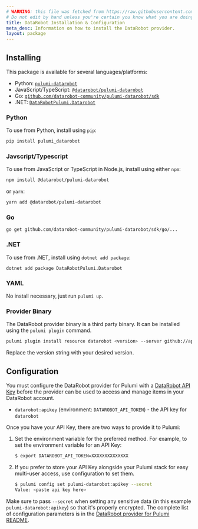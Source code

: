 ```yaml
---
# WARNING: this file was fetched from https://raw.githubusercontent.com/datarobot-community/pulumi-datarobot/v0.5.2/docs/installation-configuration.md
# Do not edit by hand unless you're certain you know what you are doing!
title: DataRobot Installation & Configuration
meta_desc: Information on how to install the DataRobot provider.
layout: package
---
```


## Installing

This package is available for several languages/platforms:

- Python: [`pulumi-datarobot`](https://pypi.org/project/pulumi-datarobot/)
- JavaScript/TypeScript: [`@datarobot/pulumi-datarobot`](https://www.npmjs.com/package/@datarobot/pulumi-datarobot)
- Go: [`github.com/datarobot-community/pulumi-datarobot/sdk`](https://pkg.go.dev/github.com/datarobot-community/pulumi-datarobot/sdk)
- .NET: [`DataRobotPulumi.Datarobot`](https://www.nuget.org/packages/DataRobotPulumi.Datarobot)

### Python

To use from Python, install using `pip`:

```bash
pip install pulumi_datarobot
```

### Javscript/Typescript

To use from JavaScript or TypeScript in Node.js, install using either `npm`:

```bash
npm install @datarobot/pulumi-datarobot
```

or `yarn`:

```bash
yarn add @datarobot/pulumi-datarobot
```

### Go

```
go get github.com/datarobot-community/pulumi-datarobot/sdk/go/...
```

### .NET

To use from .NET, install using `dotnet add package`:

```
dotnet add package DataRobotPulumi.Datarobot
```

### YAML

No install necessary, just run `pulumi up`.

### Provider Binary

The DataRobot provider binary is a third party binary. It can be installed using the `pulumi plugin` command.

```sh
pulumi plugin install resource datarobot <version> --server github://api.github.com/datarobot-community/pulumi-datarobot
```

Replace the version string with your desired version.

## Configuration

You must configure the DataRobot provider for Pulumi with a [DataRobot API Key](https://docs.datarobot.com/en/docs/get-started/acct-mgmt/acct-settings/api-key-mgmt.html#api-key-management) before the provider can be used to access and manage items in your DataRobot account.

- `datarobot:apikey` (environment: `DATAROBOT_API_TOKEN`) - the API key for `datarobot`

Once you have your API Key, there are two ways to provide it to Pulumi:

1. Set the environment variable for the preferred method. For example, to set the environment variable for an API Key:

   ```sh
   $ export DATAROBOT_API_TOKEN=XXXXXXXXXXXXXX
   ```

2. If you prefer to store your API Key alongside your Pulumi stack for easy multi-user access, use configuration to set them.

   ```sh
   $ pulumi config set pulumi-datarobot:apikey --secret
   Value: <paste api key here>
   ```

Make sure to pass `--secret` when setting any sensitive data (in this example `pulumi-datarobot:apikey`) so that it's properly encrypted. The complete list of configuration parameters is in the [DataRobot provider for Pulumi README](https://github.com/datarobot-community/pulumi-datarobot/blob/main/README.md#configuration).
